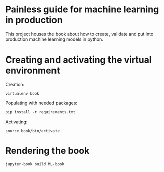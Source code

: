 # Painless guide for machine learning in production

This project houses the book about how to create, validate and put into production machine learning models in python. 

# Creating and activating the virtual environment 

Creation:
```
virtualenv book
```

Populating with needed packages:
```
pip install -r requirements.txt
```

Activating: 
```
source book/bin/activate
```

# Rendering the book 

```
jupyter-book build ML-book
```